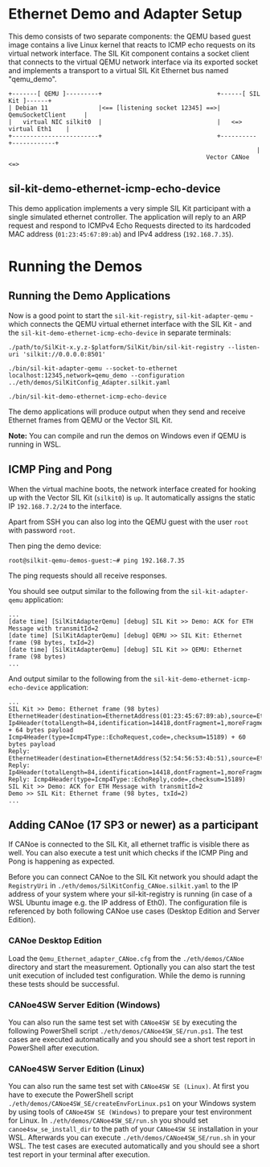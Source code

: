# Ethernet Demo and Adapter Setup
This demo consists of two separate components: the QEMU based guest image contains a live
Linux kernel that reacts to ICMP echo requests on its virtual network interface.
The SIL Kit component contains a socket client that connects to the virtual QEMU network interface via its
exported socket and implements a transport to a virtual SIL Kit Ethernet bus named "qemu_demo".

    +-------[ QEMU ]---------+                                +------[ SIL Kit ]------+
    | Debian 11              |<== [listening socket 12345] ==>|  QemuSocketClient     |
    |   virtual NIC silkit0  |                                |   <=> virtual Eth1    |
    +------------------------+                                +----------+------------+
                                                                         |
                                                           Vector CANoe <=> 

## sil-kit-demo-ethernet-icmp-echo-device
This demo application implements a very simple SIL Kit participant with a single simulated ethernet controller.
The application will reply to an ARP request and respond to ICMPv4 Echo Requests directed to its hardcoded MAC address
(``01:23:45:67:89:ab``) and IPv4 address (``192.168.7.35``).

# Running the Demos

## Running the Demo Applications

Now is a good point to start the ``sil-kit-registry``, ``sil-kit-adapter-qemu`` - which connects the QEMU virtual ethernet
interface with the SIL Kit - and the ``sil-kit-demo-ethernet-icmp-echo-device`` in separate terminals:

    ./path/to/SilKit-x.y.z-$platform/SilKit/bin/sil-kit-registry --listen-uri 'silkit://0.0.0.0:8501'
    
    ./bin/sil-kit-adapter-qemu --socket-to-ethernet localhost:12345,network=qemu_demo --configuration ../eth/demos/SilKitConfig_Adapter.silkit.yaml
    
    ./bin/sil-kit-demo-ethernet-icmp-echo-device
    
The demo applications will produce output when they send and receive Ethernet frames from QEMU or the Vector SIL Kit.

**Note:** You can compile and run the demos on Windows even if QEMU is running in WSL.

## ICMP Ping and Pong
When the virtual machine boots, the network interface created for hooking up with the Vector SIL Kit (``silkit0``) is ``up``.
It automatically assigns the static IP ``192.168.7.2/24`` to the interface.

Apart from SSH you can also log into the QEMU guest with the user ``root`` with password ``root``.

Then ping the demo device:

    root@silkit-qemu-demos-guest:~# ping 192.168.7.35

The ping requests should all receive responses.

You should see output similar to the following from the ``sil-kit-adapter-qemu`` application:

    ...
    [date time] [SilKitAdapterQemu] [debug] SIL Kit >> Demo: ACK for ETH Message with transmitId=2
    [date time] [SilKitAdapterQemu] [debug] QEMU >> SIL Kit: Ethernet frame (98 bytes, txId=2)
    [date time] [SilKitAdapterQemu] [debug] SIL Kit >> QEMU: Ethernet frame (98 bytes)
    ...

    
And output similar to the following from the ``sil-kit-demo-ethernet-icmp-echo-device`` application:

    ...
    SIL Kit >> Demo: Ethernet frame (98 bytes)
    EthernetHeader(destination=EthernetAddress(01:23:45:67:89:ab),source=EthernetAddress(52:54:56:53:4b:51),etherType=EtherType::Ip4)
    Ip4Header(totalLength=84,identification=14418,dontFragment=1,moreFragments=0,fragmentOffset=0,timeToLive=64,protocol=Ip4Protocol::ICMP,checksum=29409,sourceAddress=192.168.7.2,destinationAddress=192.168.7.35) + 64 bytes payload
    Icmp4Header(type=Icmp4Type::EchoRequest,code=,checksum=15189) + 60 bytes payload
    Reply: EthernetHeader(destination=EthernetAddress(52:54:56:53:4b:51),source=EthernetAddress(01:23:45:67:89:ab),etherType=EtherType::Ip4)
    Reply: Ip4Header(totalLength=84,identification=14418,dontFragment=1,moreFragments=0,fragmentOffset=0,timeToLive=64,protocol=Ip4Protocol::ICMP,checksum=29409,sourceAddress=192.168.7.35,destinationAddress=192.168.7.2)
    Reply: Icmp4Header(type=Icmp4Type::EchoReply,code=,checksum=15189)
    SIL Kit >> Demo: ACK for ETH Message with transmitId=2
    Demo >> SIL Kit: Ethernet frame (98 bytes, txId=2)
    ...


## Adding CANoe (17 SP3 or newer) as a participant
If CANoe is connected to the SIL Kit, all ethernet traffic is visible there as well. You can also execute a test unit which checks if the ICMP Ping and Pong is happening as expected.

Before you can connect CANoe to the SIL Kit network you should adapt the ``RegistryUri`` in ``./eth/demos/SilKitConfig_CANoe.silkit.yaml`` to the IP address of your system where your sil-kit-registry is running (in case of a WSL Ubuntu image e.g. the IP address of Eth0). The configuration file is referenced by both following CANoe use cases (Desktop Edition and Server Edition).

### CANoe Desktop Edition
Load the ``Qemu_Ethernet_adapter_CANoe.cfg`` from the ``./eth/demos/CANoe`` directory and start the measurement. Optionally you can also start the test unit execution of included test configuration. While the demo is running these tests should be successful.

### CANoe4SW Server Edition (Windows)
You can also run the same test set with ``CANoe4SW SE`` by executing the following PowerShell script ``./eth/demos/CANoe4SW_SE/run.ps1``. The test cases are executed automatically and you should see a short test report in PowerShell after execution.

### CANoe4SW Server Edition (Linux)
You can also run the same test set with ``CANoe4SW SE (Linux)``. At first you have to execute the PowerShell script ``./eth/demos/CANoe4SW_SE/createEnvForLinux.ps1`` on your Windows system by using tools of ``CANoe4SW SE (Windows)`` to prepare your test environment for Linux. In ``./eth/demos/CANoe4SW_SE/run.sh`` you should set ``canoe4sw_se_install_dir`` to the path of your ``CANoe4SW SE`` installation in your WSL. Afterwards you can execute ``./eth/demos/CANoe4SW_SE/run.sh`` in your WSL. The test cases are executed automatically and you should see a short test report in your terminal after execution.


